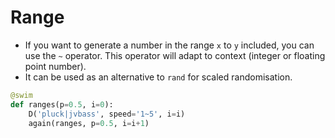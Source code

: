 # Range

- If you want to generate a number in the range `x` to `y` included, 
  you can use the `~` operator. This operator will adapt to context
  (integer or floating point number).
- It can be used as an alternative to `rand` for scaled randomisation.

```python
@swim
def ranges(p=0.5, i=0):
    D('pluck|jvbass', speed='1~5', i=i)
    again(ranges, p=0.5, i=i+1)
```
